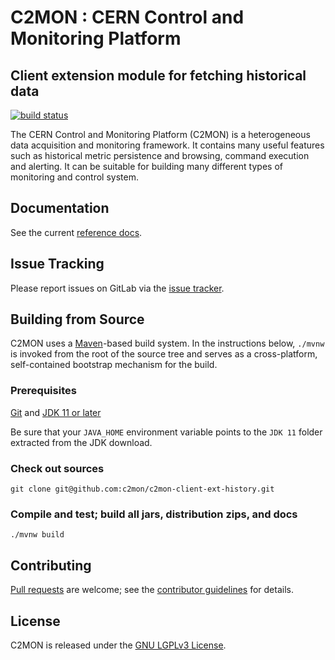 # C2MON : CERN Control and Monitoring Platform
## Client extension module for fetching historical data
[![build status](https://gitlab.cern.ch/c2mon/c2mon-client-ext-history/badges/master/pipeline.svg)](https://gitlab.cern.ch/c2mon/c2mon-client-ext-history/commits/master)

The CERN Control and Monitoring Platform (C2MON) is a heterogeneous data acquisition and monitoring framework. It contains many useful features
such as historical metric persistence and browsing, command execution and alerting. It can be suitable for building many different types
of monitoring and control system.

## Documentation
See the current [reference docs][].

## Issue Tracking
Please report issues on GitLab via the [issue tracker][].

## Building from Source
C2MON uses a [Maven][]-based build system. In the instructions
below, `./mvnw` is invoked from the root of the source tree and serves as
a cross-platform, self-contained bootstrap mechanism for the build.

### Prerequisites

[Git][] and [JDK 11 or later][JDK11 build]

Be sure that your `JAVA_HOME` environment variable points to the `JDK 11` folder
extracted from the JDK download.

### Check out sources
`git clone git@github.com:c2mon/c2mon-client-ext-history.git`

### Compile and test; build all jars, distribution zips, and docs
`./mvnw build`

## Contributing
[Pull requests][] are welcome; see the [contributor guidelines][] for details.

## License
C2MON is released under the [GNU LGPLv3 License][].

[reference docs]: http://c2mon.web.cern.ch/c2mon/docs/
[issue tracker]: https://its.cern.ch/jira/issues/?jql=project%20%3D%20CM%20AND%20resolution%20%3D%20Unresolved%20AND%20component%20%3D%20%22Client%20Ext%20History%22%20ORDER%20BY%20priority%20DESC%2C%20updated%20DESC
[Maven]: http://maven.apache.org
[Git]: http://help.github.com/set-up-git-redirect
[JDK11 build]: https://www.oracle.com/java/technologies/javase-jdk11-downloads.html
[Pull requests]: http://help.github.com/send-pull-requests
[contributor guidelines]: /CONTRIBUTING.md
[GNU LGPLv3 License]: /LICENSE
